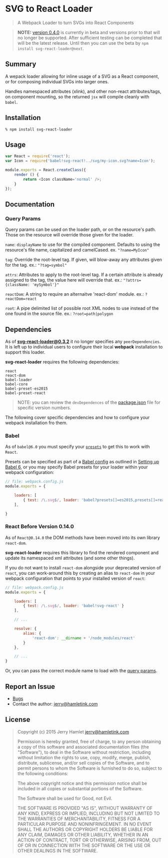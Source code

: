 SVG to React Loader
===================

> A Webpack Loader to turn SVGs into React Components

> **NOTE:** [version
> 0.4.0](https://github.com/jhamlet/svg-react-loader/blob/version-0.4.0/README.md)
> is currently in beta and versions prior to that will no longer be supported.
> After sufficient testing can be completed that will be the latest release.
> Until then you can use the beta by `npm install svg-react-loader@next`.

Summary
-------

A wepack loader allowing for inline usage of a SVG as a React component, or for
composing individual SVGs into larger ones.

Handles namespaced attributes (xlink), and other non-react attributes/tags, on
component mounting, so the returned `jsx` will compile cleanly with `babel`.


Installation
------------

~~~
% npm install svg-react-loader
~~~


Usage
-----

~~~js
var React = require('react');
var Icon = require('babel!svg-react!../svg/my-icon.svg?name=Icon');

module.exports = React.createClass({
    render () {
        return <Icon className='normal' />;
    }
});
~~~


Documentation
-------------

### Query Params

Query params can be used on the loader path, or on the resource's path. Those on
the resource will override those given for the loader.

`name`: `displayName` to use for the compiled component. Defaults to using the
resource's file name, capitalized and camelCased. ex. `"?name=MyIcon"`

`tag`: Override the root-level tag. If given, will blow-away any attributes
given for the tag. ex.: `"?tag=symbol"`

`attrs`: Attributes to apply to the root-level tag. If a certain attribute is
already assigned to the tag, the value here will override that. ex.:
`"?attrs={className: 'mySymbol'}"`

`reactDom`: A string to require an alternaitve 'react-dom' module. ex.:
`?reactDom=react`

`root`: A pipe delimited list of possible root XML nodes to use instead of the one found in the source file. ex.:
`?root=path|polygon`


Dependencies
------------

As of **svg-react-loader@0.3.2** it no longer specifies any `peerDependencies`.
It is left up to individual users to configure their local **webpack**
installation to support this loader.

**svg-react-loader** requires the following dependencies:

~~~
react
react-dom
babel-loader
babel-core
babel-preset-es2015
babel-preset-react
~~~

> NOTE: you can review the `devDependences` of the
> [package.json](./package.json) file for specific version numbers.

The following cover specific dependencies and how to configure your webpack
installation fro them.

### Babel

As of `babel@6.0` you must specify your
[`presets`](http://babeljs.io/docs/plugins/#presets) to get this to work with
`React`.

Presets can be specified as part of a [Babel
config](https://babeljs.io/docs/usage/babelrc/) as outlined in [Setting up Babel
6](https://babeljs.io/blog/2015/10/31/setting-up-babel-6), or you may specify
Babel presets for your loader within your webpack configuration:

~~~js
// file: webpack.config.js
module.exports = {

    loaders: [
        { test: /\.svg$/, loader: 'babel?presets[]=es2015,presets[]=react!svg-react' }
    ],

}
~~~


### React Before Version 0.14.0

As of `React@0.14.0` the DOM methods have been moved into its own library
`react-dom`.

**svg-react-loader** requires this library to find the rendered component and
update its namespaced xml attributes (and some other things).

If you do not want to install `react-dom` alongside your deprecated version of
`react`, you can work-around this by creating an alias to `react-dom` in your
webpack configuration that points to your installed version of `react`:

~~~js
// file: webpack.config.js
module.exports = {

    loaders: [
        { test: /\.svg$/, loader: 'babel!svg-react' }
    ],

    // ...

    resolve: {
        alias: {
            'react-dom': __dirname + '/node_modules/react'
        }
    },

    // ...
}
~~~

Or, you can pass the correct module name to load with the [query
params](#query-params).


Report an Issue
---------------

* [Bugs](http://github.com/jhamlet/svg-react-loader/issues)
* Contact the author: <jerry@hamletink.com>


License
-------

> Copyright (c) 2015 Jerry Hamlet <jerry@hamletink.com>
>
> Permission is hereby granted, free of charge, to any person
> obtaining a copy of this software and associated documentation
> files (the "Software"), to deal in the Software without
> restriction, including without limitation the rights to use,
> copy, modify, merge, publish, distribute, sublicense, and/or sell
> copies of the Software, and to permit persons to whom the
> Software is furnished to do so, subject to the following
> conditions:
>
> The above copyright notice and this permission notice shall be
> included in all copies or substantial portions of the Software.
>
> The Software shall be used for Good, not Evil.
>
> THE SOFTWARE IS PROVIDED "AS IS", WITHOUT WARRANTY OF ANY KIND,
> EXPRESS OR IMPLIED, INCLUDING BUT NOT LIMITED TO THE WARRANTIES
> OF MERCHANTABILITY, FITNESS FOR A PARTICULAR PURPOSE AND
> NONINFRINGEMENT. IN NO EVENT SHALL THE AUTHORS OR COPYRIGHT
> HOLDERS BE LIABLE FOR ANY CLAIM, DAMAGES OR OTHER LIABILITY,
> WHETHER IN AN ACTION OF CONTRACT, TORT OR OTHERWISE, ARISING
> FROM, OUT OF OR IN CONNECTION WITH THE SOFTWARE OR THE USE OR
> OTHER DEALINGS IN THE SOFTWARE.
